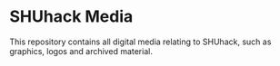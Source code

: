 # SHUhack Media

This repository contains all digital media relating to SHUhack, such as graphics, logos and archived material.
